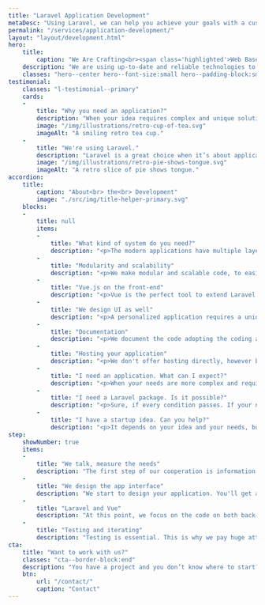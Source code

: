 ```yaml
---
title: "Laravel Application Development"
metaDesc: "Using Laravel, we can help you achieve your goals with a custom web-based application that scales."
permalink: "/services/application-development/"
layout: "layout/development.html"
hero:
    title:
        caption: "We Are Crafting<br><span class='highlighted'>Web Based Applications</span>"
    description: "We are using up-to-date and reliable technologies to develop the end-product."
    classes: "hero--center hero--font-size:small hero--padding-block:small"
testimonial:
    classes: "l-testimonial--primary"
    cards:
    -
        title: "Why you need an application?"
        description: "When your idea requires complex and unique solutions that are not easy to implement with a simple CMS or any other ready-to-use solution, the time has come to think about a web application."
        image: "/img/illustrations/retro-cup-of-tea.svg"
        imageAlt: "A smiling retro tea cup."
    -
        title: "We're using Laravel."
        description: "Laravel is a great choice when it’s about application development. It’s a complex and powerful PHP framework with a huge ecosystem around it. We have a deep knowledge of Laravel. Also, besides using it, we are contributors as well."
        image: "/img/illustrations/retro-pie-shows-tongue.svg"
        imageAlt: "A retro slice of pie shows tongue."
accordion:
    title:
        caption: "About<br> the<br> Development"
        image: "./src/img/title-helper-primary.svg"
    blocks:
    -
        title: null
        items:
        -
            title: "What kind of system do you need?"
            description: "<p>The modern applications have multiple layers to serve the needs of the users eaisly. Maybe, you need an API layer, or a more complex CMS, we can help you.</p>"
        -
            title: "Modularity and scalability"
            description: "<p>We make modular and scalable code, to easily adopt to the needs that come later. Also, this approach makes the application easily testable and extendable.</p>"
        -
            title: "Vue.js on the front-end"
            description: "<p>Vue is the perfect tool to extend Laravel on the front-end. It covers everything we need, yet your application will be light and flexible.</p>"
        -
            title: "We design UI as well"
            description: "<p>A personalized application requires a unique UI as well. We design and set it up for you. You will get a clean and straightforward interface.</p>"
        -
            title: "Documentation"
            description: "<p>We document the code adopting the coding and documenting standards, to make the application easily understandable and futureproof. Also, documentation allows tools like static analysis to prevent bugs and issues.</p>"
        -
            title: "Hosting your application"
            description: "<p>We don't offer hosting directly, however based on our experience we can suggest reliable hosting services that fits your application.</p>"
        -
            title: "I need an application. What can I expect?"
            description: "<p>When your needs are more complex and require unique implementation, probably you need an application that offers more than WordPress. In this case, we are working with Laravel and adjust the environment to the framework.</p><p>We can design your UI as well alongside building the front-end based on Vue, which provides a modern, flexible and powerful interface.</p>"
        -
            title: "I need a Laravel package. Is it possible?"
            description: "<p>Sure, if every condition passes. If your needs matches that we can offer and your Laravel app is ready to handle the package, it can be done.</p><p>Deprecated Laravel versions do not get support, so update your application before planning to integrate a package.</p>"
        -
            title: "I have a startup idea. Can you help?"
            description: "<p>It depends on your idea and your needs, but we are sure that we can be a great fit.</p><p>By working with a modern stack (Laravel, Vue.js), we are sure that we can help you to take the next step. We can allocate our time once in a while for 3-6 months. But of course, we can adapt.</p>"
step:
    showNumber: true
    items:
    -
        title: "We talk, measure the needs"
        description: "The first step of our cooperation is information gathering and documentation writing to measure the project and set the goals."
    -
        title: "We design the app interface"
        description: "We start to design your application. You'll get a prototype in HTML and CSS that you can approve."
    -
        title: "Laravel and Vue"
        description: "At this point, we focus on the code on both back-end and front-end. This is where we build your app's core and functionality."
    -
        title: "Testing and iterating"
        description: "Testing is essential. This is why we pay huge attention to writing tests and fix the bugs we or you find. Then iterate."
cta:
    title: "Want to work with us?"
    classes: "cta--border-block:end"
    description: "You have a project and you don’t know where to start? Feel free to contact us to discuss you project’s details. Maybe we can help you."
    btn:
        url: "/contact/"
        caption: "Contact"
---
```

